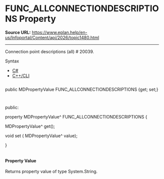 # FUNC_ALLCONNECTIONDESCRIPTIONS Property

**Source URL:** https://www.eplan.help/en-us/Infoportal/Content/api/2026/topic1480.html

---

Connection point descriptions (all) # 20039.

Syntax

- [C#](#i-syntax-CS)
- [C++/CLI](#i-syntax-CPP2005)

```
```
public MDPropertyValue FUNC_ALLCONNECTIONDESCRIPTIONS {get; set;}
```
```

```
```
public:

property MDPropertyValue^ FUNC_ALLCONNECTIONDESCRIPTIONS {

   MDPropertyValue^ get();

   void set (    MDPropertyValue^ value);

}
```
```

#### Property Value

Returns property value of type System.String.
